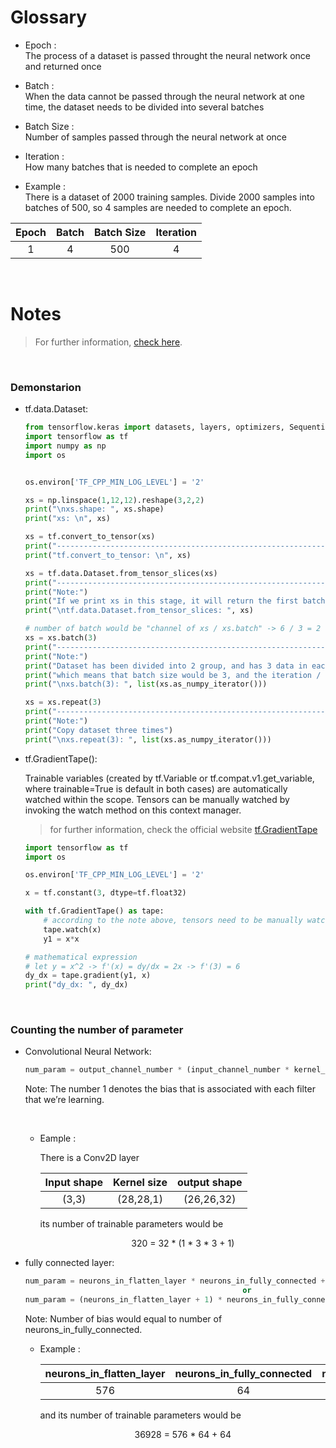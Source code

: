 # Glossary

- Epoch :<br>
The process of a dataset is passed throught the neural network once and returned once

- Batch :<br>
When the data cannot be passed through the neural network at one time, the dataset needs to be divided into several batches

- Batch Size :<br>
Number of samples passed through the neural network at once

- Iteration :<br>
How many batches that is needed to complete an epoch

- Example :<br> 
There is a dataset of 2000 training samples. Divide 2000 samples into batches of 500, so 4 samples are needed to complete an epoch.

<center>

Epoch | Batch | Batch Size | Iteration
:---: | :---: | :---: | :---:
1 | 4 | 500 | 4

</center>


<br>

# Notes
> For further information, [check here](htt:ps//towardsdatascience.com/how-to-calculate-the-number-of-parameters-in-keras-models-710683dae0ca).

<br>

### Demonstarion
- tf.data.Dataset: 
    ```python
    from tensorflow.keras import datasets, layers, optimizers, Sequential, metrics
    import tensorflow as tf
    import numpy as np 
    import os


    os.environ['TF_CPP_MIN_LOG_LEVEL'] = '2'

    xs = np.linspace(1,12,12).reshape(3,2,2)
    print("\nxs.shape: ", xs.shape)
    print("xs: \n", xs)

    xs = tf.convert_to_tensor(xs)
    print("------------------------------------------------------------")
    print("tf.convert_to_tensor: \n", xs)

    xs = tf.data.Dataset.from_tensor_slices(xs)
    print("------------------------------------------------------------")
    print("Note:")
    print("If we print xs in this stage, it will return the first batch, pay attention to the shape")
    print("\ntf.data.Dataset.from_tensor_slices: ", xs)

    # number of batch would be "channel of xs / xs.batch" -> 6 / 3 = 2
    xs = xs.batch(3)
    print("------------------------------------------------------------")
    print("Note:")
    print("Dataset has been divided into 2 group, and has 3 data in each group, ")
    print("which means that batch size would be 3, and the iteration / number of batch would be 2")
    print("\nxs.batch(3): ", list(xs.as_numpy_iterator()))

    xs = xs.repeat(3)
    print("------------------------------------------------------------")
    print("Note:")
    print("Copy dataset three times")
    print("\nxs.repeat(3): ", list(xs.as_numpy_iterator()))
    ```

- tf.GradientTape():

    Trainable variables (created by tf.Variable or tf.compat.v1.get_variable, where trainable=True is default in both cases) are automatically watched within the scope. Tensors can be manually watched by invoking the watch method on this context manager.

    > for further information, check the official website [tf.GradientTape](https://www.tensorflow.org/api_docs/python/tf/GradientTape)

    ```python
    import tensorflow as tf 
    import os

    os.environ['TF_CPP_MIN_LOG_LEVEL'] = '2'

    x = tf.constant(3, dtype=tf.float32)

    with tf.GradientTape() as tape:
        # according to the note above, tensors need to be manually watched
        tape.watch(x)
        y1 = x*x

    # mathematical expression
    # let y = x^2 -> f'(x) = dy/dx = 2x -> f'(3) = 6
    dy_dx = tape.gradient(y1, x)
    print("dy_dx: ", dy_dx)
    ```

<br>

### Counting the number of parameter
- Convolutional Neural Network:<br>

    <center>

    ```python
    num_param = output_channel_number * (input_channel_number * kernel_height * kernel_width + 1)
    ```
    </center>

    Note: The number 1 denotes the bias that is associated with each filter that we’re learning.

    <br>

    - Eample :<br>

        There is a Conv2D layer <br>
        <center>
        
        | Input shape | Kernel size | output shape |
        | :---: | :---: | :---: |
        | (3,3) | (28,28,1) | (26,26,32) |
        </center>

        its number of trainable parameters would be <br>
        <center> 320 = 32 * (1 * 3 * 3 + 1) </center>
    
- fully connected layer:
    <center>

    ```python
    num_param = neurons_in_flatten_layer * neurons_in_fully_connected + num_of_bias
                                    or
    num_param = (neurons_in_flatten_layer + 1) * neurons_in_fully_connected
    ```
    </center>
    
    Note: Number of bias would equal to number of neurons_in_fully_connected.

    - Example :
        <center>
        
        | neurons_in_flatten_layer | neurons_in_fully_connected | num_of_bias |
        | :---: | :---: | :---: |
        | 576 | 64 | 64 |
        </center>

        and its number of trainable parameters would be <br>
        <center> 36928 = 576 * 64 + 64 </center>

